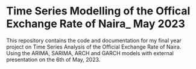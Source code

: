 # Time Series Modelling of the Offical Exchange Rate of Naira_ May 2023
 This repository contains the code and documentation for my final year project on Time Series Analysis of the Official Exchange Rate of Naira. Using the ARIMA, SARIMA, ARCH and GARCH models with external presentation on the 6th of May, 2023. 
